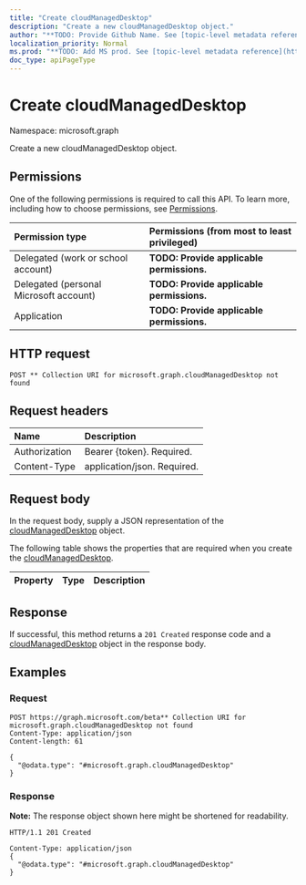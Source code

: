 ```yaml
---
title: "Create cloudManagedDesktop"
description: "Create a new cloudManagedDesktop object."
author: "**TODO: Provide Github Name. See [topic-level metadata reference](https://msgo.azurewebsites.net/add/document/guidelines/metadata.html#topic-level-metadata)**"
localization_priority: Normal
ms.prod: "**TODO: Add MS prod. See [topic-level metadata reference](https://msgo.azurewebsites.net/add/document/guidelines/metadata.html#topic-level-metadata)**"
doc_type: apiPageType
---
```


# Create cloudManagedDesktop
Namespace: microsoft.graph

Create a new cloudManagedDesktop object.

## Permissions
One of the following permissions is required to call this API. To learn more, including how to choose permissions, see [Permissions](/graph/permissions-reference).

|Permission type|Permissions (from most to least privileged)|
|:---|:---|
|Delegated (work or school account)|**TODO: Provide applicable permissions.**|
|Delegated (personal Microsoft account)|**TODO: Provide applicable permissions.**|
|Application|**TODO: Provide applicable permissions.**|

## HTTP request

<!-- {
  "blockType": "ignored"
}
-->
``` http
POST ** Collection URI for microsoft.graph.cloudManagedDesktop not found
```

## Request headers
|Name|Description|
|:---|:---|
|Authorization|Bearer {token}. Required.|
|Content-Type|application/json. Required.|

## Request body
In the request body, supply a JSON representation of the [cloudManagedDesktop](../resources/cloudmanageddesktop.md) object.

The following table shows the properties that are required when you create the [cloudManagedDesktop](../resources/cloudmanageddesktop.md).

|Property|Type|Description|
|:---|:---|:---|



## Response

If successful, this method returns a `201 Created` response code and a [cloudManagedDesktop](../resources/cloudmanageddesktop.md) object in the response body.

## Examples

### Request
<!-- {
  "blockType": "request",
  "name": "create_cloudmanageddesktop_from_"
}
-->
``` http
POST https://graph.microsoft.com/beta** Collection URI for microsoft.graph.cloudManagedDesktop not found
Content-Type: application/json
Content-length: 61

{
  "@odata.type": "#microsoft.graph.cloudManagedDesktop"
}
```


### Response
**Note:** The response object shown here might be shortened for readability.
<!-- {
  "blockType": "response",
  "truncated": true,
  "@odata.type": "microsoft.graph.cloudManagedDesktop"
}
-->
``` http
HTTP/1.1 201 Created

Content-Type: application/json
{
  "@odata.type": "#microsoft.graph.cloudManagedDesktop"
}
```

